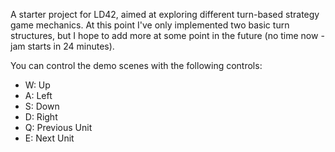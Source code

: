A starter project for LD42, aimed at exploring different turn-based strategy game mechanics. At this point I've only
implemented two basic turn structures, but I hope to add more at some point in the future (no time now - jam starts
in 24 minutes).

You can control the demo scenes with the following controls:
 * W: Up
 * A: Left
 * S: Down
 * D: Right
 * Q: Previous Unit
 * E: Next Unit
